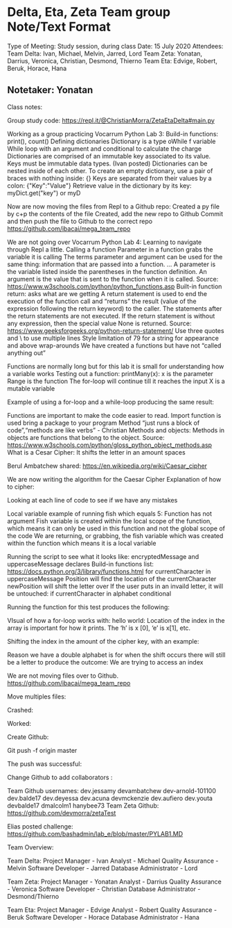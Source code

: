 # Delta, Eta, Zeta Team group Note/Text Format
Type of Meeting: Study session, during class
Date: 15 July  2020
Attendees:
Team Delta: Ivan, Michael, Melvin, Jarred, Lord
Team Zeta: Yonatan, Darrius, Veronica, Christian, Desmond, Thierno
Team Eta: Edvige, Robert, Beruk, Horace, Hana

Notetaker: Yonatan
------------------------------------------------------------------------------------------------------------------
Class notes:

Group study code: https://repl.it/@ChristianMorra/ZetaEtaDelta#main.py

Working as a group practicing Vocarrum Python Lab 3:
Build-in functions: print(), count()
Defining dictionaries 
Dictionary is a type oWhile f variable
While loop with an argument and conditional to calculate the charge
Dictionaries are comprised of an immutable key associated to its value. Keys must be immutable data types. (Ivan posted)
Dictionaries can be nested inside of each other.
To create an empty dictionary, use a pair of braces with nothing inside: {}
Keys are separated from their values by a colon: {"Key":"Value"}
Retrieve value in the dictionary by its key: myDict.get("key") or myD




Now are now moving the files from Repl to a Github repo:
Created a py file by c+p the contents of the file
Created, add the new repo to Github
Commit and then push the file to Github to the correct repo
https://github.com/ibacai/mega_team_repo 


We are not going over  Vocarrum Python Lab 4:
Learning to navigate through Repl a little.
Calling a function
Parameter in a function grabs the variable it is calling
The terms parameter and argument can be used for the same thing: information that are passed into a function. ... A parameter is the variable listed inside the parentheses in the function definition. An argument is the value that is sent to the function when it is called.
Source: https://www.w3schools.com/python/python_functions.asp 
Built-in function return: asks what are we getting
A return statement is used to end the execution of the function call and “returns” the result (value of the expression following the return keyword) to the caller. The statements after the return statements are not executed. If the return statement is without any expression, then the special value None is returned. Source: https://www.geeksforgeeks.org/python-return-statement/
Use three quotes and \ to use multiple lines
Style limitation of 79 for a string for appearance and above wrap-arounds
We have created a functions but have not “called anything out”


Functions are normally long but for this lab it is small for understanding how a variable works
Testing out a function: printMany(x):
x is the parameter
Range is the function
The for-loop will continue till it reaches the input
X is a mutable variable 





Example of using a for-loop and a while-loop producing the same result:


Functions are important to make the code easier to read. 
Import function is used bring a package to your program
Method “just runs a block of code”,“methods are like verbs” - Christian
Methods and objects: Methods in objects are functions that belong to the object.
Source: https://www.w3schools.com/python/gloss_python_object_methods.asp
What is a Cesar Cipher: It shifts the letter in an amount spaces

Berul Ambatchew shared: https://en.wikipedia.org/wiki/Caesar_cipher 


We are now writing the algorithm for the Caesar Cipher
Explanation of how to cipher:

Looking at each line of code to see if we have any mistakes



Local variable example of running fish which equals 5:
Function has not argument
Fish variable is created within the local scope of the function, which means it can only be used in this function and not the global scope of the code
We are returning, or grabbing, the fish variable which was created within the function which means it is a local variable

Running the script to see what it looks like:
encryptedMessage and uppercaseMessage declares
Build-in functions list: https://docs.python.org/3/library/functions.html 
 for currentCharacter in uppercaseMessage 
Position will find the location of the currentCharacter
newPosition will shift the letter over
If the user puts in an invaild letter, it will be untouched: if currentCharacter in alphabet conditional 


Running the function for this test produces the following:



VIsual of how a for-loop works with: hello world:
Location of the index in the array is important for how it prints. 
The ‘h’ is x [0], ‘e’ is x[1], etc. 


Shifting the index in the amount of the cipher key, with an example:


Reason we have a double alphabet is for when the shift occurs there will still be a letter to produce the outcome:
We are trying to access an index


We are not moving files over to Github.
https://github.com/ibacai/mega_team_repo



Move multiples files:


Crashed:


Worked:


Create Github:


Git push -f origin master


The push was successful:

Change Github to add collaborators : 

Team Github usernames:
dev.jessamy
devambatchew
dev-arnold-101100
dev.balde17
dev.deyessa
dev.acuna
devmckenzie
dev.aufiero
dev.youta
devbalde17
dmalcolm1
hanybee73
Team Zeta Github: https://github.com/devmorra/zetaTest 



Elias posted challenge: https://github.com/bashadmin/lab_e/blob/master/PYLAB1.MD

Team Overview:

Team Delta: 
Project Manager - Ivan
Analyst - Michael
Quality Assurance - Melvin
Software Developer - Jarred
Database Administrator - Lord

Team Zeta: 
Project Manager - Yonatan
Analyst - Darrius
Quality Assurance - Veronica
Software Developer - Christian
Database Administrator - Desmond/Thierno

Team Eta:
Project Manager - Edvige
Analyst - Robert
Quality Assurance - Beruk
Software Developer - Horace
Database Administrator - Hana

